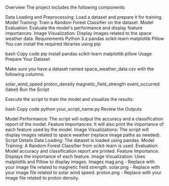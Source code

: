 Overview
The project includes the following components:

Data Loading and Preprocessing: Load a dataset and prepare it for training.
Model Training: Train a Random Forest Classifier on the dataset.
Model Evaluation: Evaluate the model's performance and display feature importances.
Image Visualization: Display images related to the space weather data.
Requirements
Python 3.x
pandas
scikit-learn
matplotlib
Pillow
You can install the required libraries using pip:

bash
Copy code
pip install pandas scikit-learn matplotlib pillow
Usage
Prepare Your Dataset

Make sure you have a dataset named space_weather_data.csv with the following columns:

solar_wind_speed
proton_density
magnetic_field_strength
event_occurred (label)
Run the Script

Execute the script to train the model and visualize the results:

bash
Copy code
python your_script_name.py
Review the Outputs

Model Performance: The script will output the accuracy and a classification report of the model.
Feature Importances: It will also print the importance of each feature used by the model.
Image Visualizations: The script will display images related to space weather (replace image paths as needed).
Script Details
Data Loading: The dataset is loaded using pandas.
Model Training: A Random Forest Classifier from scikit-learn is used.
Evaluation: Model accuracy and classification report are printed.
Feature Importance: Displays the importance of each feature.
Image Visualization: Uses matplotlib and Pillow to display images.
Images
mag.png - Replace with your image file related to magnetic field strength.
solar.png - Replace with your image file related to solar wind speed.
proton.png - Replace with your image file related to proton density.
